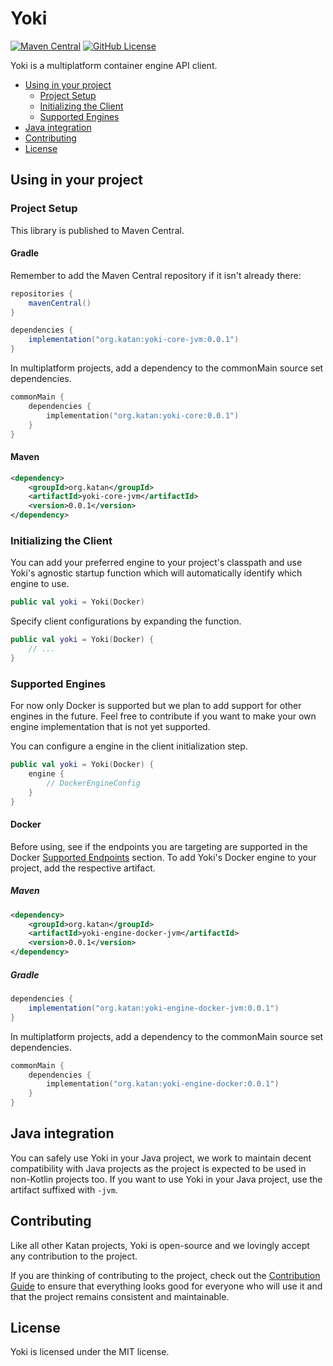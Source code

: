 # Yoki
[![Maven Central](https://img.shields.io/maven-central/v/org.katan/yoki)](https://mvnrepository.com/artifact/org.katan)
[![GitHub License](https://img.shields.io/github/license/KatanPanel/yoki)](https://github.com/KatanPanel/yoki/blob/main/LICENSE)

Yoki is a multiplatform container engine API client.

* [Using in your project](#using-in-your-project)
  * [Project Setup](#project-setup)
  * [Initializing the Client](#initializing-the-client)
  * [Supported Engines](#supported-engines)
* [Java integration](#java-integration)
* [Contributing](#contributing)
* [License](#license)

## Using in your project
### Project Setup
This library is published to Maven Central.

#### Gradle
Remember to add the Maven Central repository if it isn't already there:
```groovy
repositories {
    mavenCentral()
}

dependencies {
    implementation("org.katan:yoki-core-jvm:0.0.1")
}
```

In multiplatform projects, add a dependency to the commonMain source set dependencies.
```kotlin
commonMain {
    dependencies {
        implementation("org.katan:yoki-core:0.0.1")
    }
}
```

#### Maven
```xml
<dependency>
    <groupId>org.katan</groupId>
    <artifactId>yoki-core-jvm</artifactId>
    <version>0.0.1</version>
</dependency>
```

### Initializing the Client
You can add your preferred engine to your project's classpath and use Yoki's agnostic startup function which will automatically identify which engine to use.
```kotlin
public val yoki = Yoki(Docker)
```

Specify client configurations by expanding the function.
```kotlin
public val yoki = Yoki(Docker) {
    // ...
}
```

### Supported Engines
For now only Docker is supported but we plan to add support for other engines in the future.
Feel free to contribute if you want to make your own engine implementation that is not yet supported.

You can configure a engine in the client initialization step.
```kotlin
public val yoki = Yoki(Docker) {
    engine { 
        // DockerEngineConfig
    }
}
```

#### Docker
Before using, see if the endpoints you are targeting are supported in the Docker [Supported Endpoints](https://github.com/KatanPanel/yoki/blob/main/yoki-engine-docker/README.md) section.
To add Yoki's Docker engine to your project, add the respective artifact.

##### Maven
```xml
<dependency>
    <groupId>org.katan</groupId>
    <artifactId>yoki-engine-docker-jvm</artifactId>
    <version>0.0.1</version>
</dependency>
```

##### Gradle
```groovy
dependencies {
    implementation("org.katan:yoki-engine-docker-jvm:0.0.1")
}
```

In multiplatform projects, add a dependency to the commonMain source set dependencies.
```kotlin
commonMain {
    dependencies {
        implementation("org.katan:yoki-engine-docker:0.0.1")
    }
}
```

## Java integration
You can safely use Yoki in your Java project, we work to maintain decent compatibility with Java projects as the project is expected to be used in non-Kotlin projects too.
If you want to use Yoki in your Java project, use the artifact suffixed with `-jvm`.

## Contributing
Like all other Katan projects, Yoki is open-source and we lovingly accept any contribution to the project. 

If you are thinking of contributing to the project, check out the [Contribution Guide](https://github.com/KatanPanel/yoki/blob/main/CONTRIBUTING.md) to ensure that everything looks good for everyone who will use it and that the project remains consistent and maintainable.

## License
Yoki is licensed under the MIT license.
